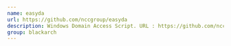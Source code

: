 ```yaml
---
name: easyda
url: https://github.com/nccgroup/easyda
description: Windows Domain Access Script. URL : https://github.com/nccgroup/easyda Groups : blackarch blackarch-automation blackarch-scanner blackarch-recon
group: blackarch
---
```

